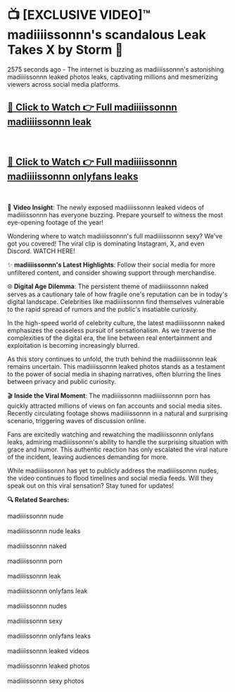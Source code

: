 # 📺 [EXCLUSIVE VIDEO]™ madiiiissonnn's scandalous Leak Takes X by Storm 🚀

2575 seconds ago - The internet is buzzing as madiiiissonnn's astonishing madiiiissonnn leaked photos leaks, captivating millions and mesmerizing viewers across social media platforms.

<h2><a href="https://github-6l9.pages.dev/link1">🔗 Click to Watch 👉 Full madiiiissonnn madiiiissonnn leak</a></h2><br>
<h2><a href="https://github-6l9.pages.dev/link2">🔗 Click to Watch 👉 Full madiiiissonnn madiiiissonnn onlyfans leaks</a></h2><br>

🎥 **Video Insight**: The newly exposed madiiiissonnn leaked videos of madiiiissonnn has everyone buzzing. Prepare yourself to witness the most eye-opening footage of the year!

Wondering where to watch madiiiissonnn's full madiiiissonnn sexy? We've got you covered! The viral clip is dominating Instagram, X, and even Discord. WATCH HERE!

✨ **madiiiissonnn's Latest Highlights**: Follow their social media for more unfiltered content, and consider showing support through merchandise.

🌐 **Digital Age Dilemma**: The persistent theme of madiiiissonnn naked serves as a cautionary tale of how fragile one's reputation can be in today's digital landscape. Celebrities like madiiiissonnn find themselves vulnerable to the rapid spread of rumors and the public's insatiable curiosity.

In the high-speed world of celebrity culture, the latest madiiiissonnn naked emphasizes the ceaseless pursuit of sensationalism. As we traverse the complexities of the digital era, the line between real entertainment and exploitation is becoming increasingly blurred.

As this story continues to unfold, the truth behind the madiiiissonnn leak remains uncertain. This madiiiissonnn leaked photos stands as a testament to the power of social media in shaping narratives, often blurring the lines between privacy and public curiosity.

🎬 **Inside the Viral Moment**: The madiiiissonnn madiiiissonnn porn has quickly attracted millions of views on fan accounts and social media sites. Recently circulating footage shows madiiiissonnn in a natural and surprising scenario, triggering waves of discussion online.

Fans are excitedly watching and rewatching the madiiiissonnn onlyfans leaks, admiring madiiiissonnn's ability to handle the surprising situation with grace and humor. This authentic reaction has only escalated the viral nature of the incident, leaving audiences demanding for more.

While madiiiissonnn has yet to publicly address the madiiiissonnn nudes, the video continues to flood timelines and social media feeds. Will they speak out on this viral sensation? Stay tuned for updates!

<strong>🔍 Related Searches:</strong>

madiiiissonnn nude
<br><br>
madiiiissonnn nude leaks
<br><br>
madiiiissonnn naked
<br><br>
madiiiissonnn porn
<br><br>
madiiiissonnn leak
<br><br>
madiiiissonnn onlyfans leak
<br><br>
madiiiissonnn nudes
<br><br>
madiiiissonnn sexy
<br><br>
madiiiissonnn onlyfans leaks
<br><br>
madiiiissonnn leaked videos
<br><br>
madiiiissonnn leaked photos
<br><br>
madiiiissonnn sexy photos
<br><br>


